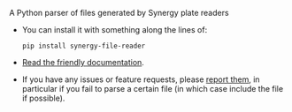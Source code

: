 A Python parser of files generated by Synergy plate readers

*	You can install it with something along the lines of:

		pip install synergy-file-reader

*	[Read the friendly documentation](https://synergy-file-reader.readthedocs.io).

*	If you have any issues or feature requests, please [report them](https://github.com/BPSB/Synergy-File-Reader/issues), in particular if you fail to parse a certain file (in which case include the file if possible).
